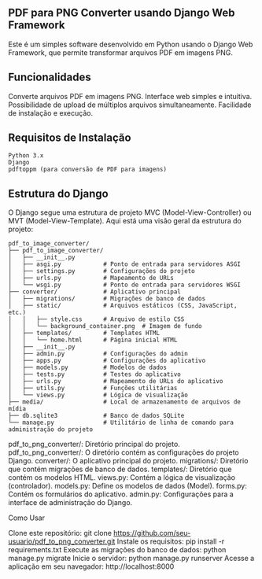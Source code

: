 ## PDF para PNG Converter usando Django Web Framework

Este é um simples software desenvolvido em Python usando o Django Web Framework, que permite transformar arquivos PDF em imagens PNG.

## Funcionalidades

Converte arquivos PDF em imagens PNG.
Interface web simples e intuitiva.
Possibilidade de upload de múltiplos arquivos simultaneamente.
Facilidade de instalação e execução.

## Requisitos de Instalação

    Python 3.x
    Django
    pdftoppm (para conversão de PDF para imagens)

## Estrutura do Django

O Django segue uma estrutura de projeto MVC (Model-View-Controller) ou MVT (Model-View-Template). Aqui está uma visão geral da estrutura do projeto:

    pdf_to_image_converter/
    ├── pdf_to_image_converter/
    │   ├── __init__.py
    │   ├── asgi.py            # Ponto de entrada para servidores ASGI
    │   ├── settings.py        # Configurações do projeto
    │   ├── urls.py            # Mapeamento de URLs
    │   └── wsgi.py            # Ponto de entrada para servidores WSGI
    ├── converter/             # Aplicativo principal
    │   ├── migrations/        # Migrações de banco de dados
    │   ├── static/            # Arquivos estáticos (CSS, JavaScript, etc.)
    │   │   ├── style.css      # Arquivo de estilo CSS
    │   │   └── background_container.png  # Imagem de fundo
    │   ├── templates/         # Templates HTML
    │   │   └── home.html      # Página inicial HTML
    │   ├── __init__.py
    │   ├── admin.py           # Configurações do admin
    │   ├── apps.py            # Configurações do aplicativo
    │   ├── models.py          # Modelos de dados
    │   ├── tests.py           # Testes do aplicativo
    │   ├── urls.py            # Mapeamento de URLs do aplicativo
    │   ├── utils.py           # Funções utilitárias
    │   └── views.py           # Lógica de visualização
    ├── media/                 # Local de armazenamento de arquivos de mídia
    ├── db.sqlite3             # Banco de dados SQLite
    └── manage.py              # Utilitário de linha de comando para administração do projeto

pdf_to_png_converter/: Diretório principal do projeto.
pdf_to_png_converter/: O diretório contém as configurações do projeto Django.
converter/: O aplicativo principal do projeto.
migrations/: Diretório que contém migrações de banco de dados.
templates/: Diretório que contém os modelos HTML.
views.py: Contém a lógica de visualização (controlador).
models.py: Define os modelos de dados (Model).
forms.py: Contém os formulários do aplicativo.
admin.py: Configurações para a interface de administração do Django.

Como Usar

Clone este repositório: git clone https://github.com/seu-usuario/pdf_to_png_converter.git
Instale os requisitos: pip install -r requirements.txt
Execute as migrações do banco de dados: python manage.py migrate
Inicie o servidor: python manage.py runserver
Acesse a aplicação em seu navegador: http://localhost:8000
